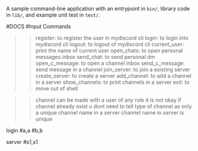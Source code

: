 A sample command-line application with an entrypoint in `bin/`, library code
in `lib/`, and example unit test in `test/`.


#DOCS
#Input Commands

>>register: to register the user in mydiscord cli
>>login: to login into mydiscord cli
>>logout: to logout of mydiscord cli
>>current_user: print the name of current user
>>open_chats: to open personal messages inbox
>>send_chat: to send personal dm
>>open_c_message: to open a channel inbox
>>send_c_message: send message in a channel
>>join_server: to join a existing server
>>create_server: to create a server
>>add_channel: to add a channel in a server
>>show_channels: to print channels in a server
>>exit: to move out of shell

>>channel can be made with a user of any role   it is not okay
>>if channel already exist u dont need to tell type of channel as only a unique channel name in a server
>>channel name in server is unique

login
#a,a
#b,b


server
#s1,s1